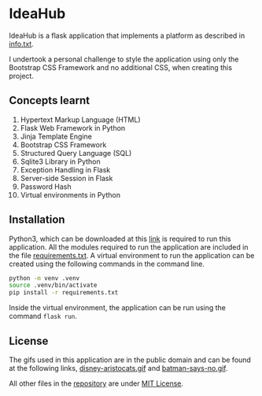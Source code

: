 # IdeaHub

IdeaHub is a flask application that implements a platform as described in [info.txt](https://github.com/Suhana66/IdeaHub/blob/master/info.txt).

I undertook a personal challenge to style the application using only the Bootstrap CSS Framework and no additional CSS, when creating this project.


## Concepts learnt

1. Hypertext Markup Language (HTML)
2. Flask Web Framework in Python
3. Jinja Template Engine
4. Bootstrap CSS Framework
5. Structured Query Language (SQL)
6. Sqlite3 Library in Python
7. Exception Handling in Flask
8. Server-side Session in Flask
9. Password Hash
10. Virtual environments in Python


## Installation

Python3, which can be downloaded at this [link](https://www.python.org/downloads/) is required to run this application. All the modules required to run the application are included in the file [requirements.txt](https://github.com/Suhana66/IdeaHub/blob/master/requirements.txt). A virtual environment to run the application can be created using the following commands in the command line.

```bash
python -m venv .venv
source .venv/bin/activate
pip install -r requirements.txt
```

Inside the virtual environment, the application can be run using the command `flask run`.


## License

The gifs used in this application are in the public domain and can be found at the following links, [disney-aristocats.gif](http://gifgifs.com/creatures-cartoons/cartoon-characters/35107-disney-aristocats.html) and [batman-says-no.gif](http://gifgifs.com/creatures-cartoons/cartoon-characters/35099-batman-says-no.html).

All other files in the [repository](https://github.com/Suhana66/IdeaHub/) are under [MIT License](https://choosealicense.com/licenses/mit/).
